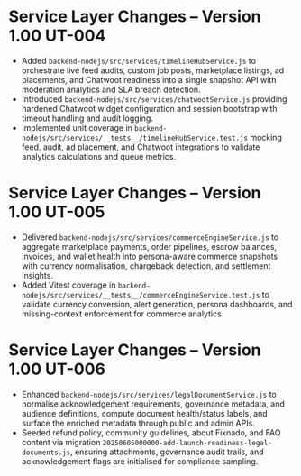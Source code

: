 # Service Layer Changes – Version 1.00 UT-004

- Added `backend-nodejs/src/services/timelineHubService.js` to orchestrate live feed audits, custom job posts, marketplace listings, ad placements, and Chatwoot readiness into a single snapshot API with moderation analytics and SLA breach detection.
- Introduced `backend-nodejs/src/services/chatwootService.js` providing hardened Chatwoot widget configuration and session bootstrap with timeout handling and audit logging.
- Implemented unit coverage in `backend-nodejs/src/services/__tests__/timelineHubService.test.js` mocking feed, audit, ad placement, and Chatwoot integrations to validate analytics calculations and queue metrics.

# Service Layer Changes – Version 1.00 UT-005

- Delivered `backend-nodejs/src/services/commerceEngineService.js` to aggregate marketplace payments, order pipelines, escrow balances, invoices, and wallet health into persona-aware commerce snapshots with currency normalisation, chargeback detection, and settlement insights.
- Added Vitest coverage in `backend-nodejs/src/services/__tests__/commerceEngineService.test.js` to validate currency conversion, alert generation, persona dashboards, and missing-context enforcement for commerce analytics.

# Service Layer Changes – Version 1.00 UT-006

- Enhanced `backend-nodejs/src/services/legalDocumentService.js` to normalise acknowledgement requirements, governance metadata, and audience definitions, compute document health/status labels, and surface the enriched metadata through public and admin APIs.
- Seeded refund policy, community guidelines, about Fixnado, and FAQ content via migration `20250605000000-add-launch-readiness-legal-documents.js`, ensuring attachments, governance audit trails, and acknowledgement flags are initialised for compliance sampling.
